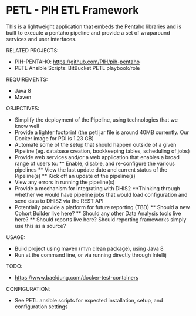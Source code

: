 PETL - PIH ETL Framework
================

This is a lightweight application that embeds the Pentaho libraries and is built to execute a pentaho pipeline and provide a set of wraparound services and user interfaces.

RELATED PROJECTS:
* PIH-PENTAHO:  https://github.com/PIH/pih-pentaho
* PETL Ansible Scripts:  BitBucket PETL playbook/role

REQUIREMENTS:

* Java 8
* Maven

OBJECTIVES:

* Simplify the deployment of the Pipeline, using technologies that we know well
* Provide a lighter footprint (the petl jar file is around 40MB currently.  Our Docker image for PDI is 1.23 GB)
* Automate some of the setup that should happen outside of a given Pipeline (eg. database creation, bookkeeping tables, scheduling of jobs)
* Provide web services and/or a web application that enables a broad range of users to:
** Enable, disable, and re-configure the various pipelines
** View the last update date and current status of the Pipeline(s)
** Kick off an update of the pipeline(s)
* View any errors in running the pipeline(s) 
* Provide a mechanism for integrating with DHIS2
**Thinking through whether we would have pipeline jobs that would load configuration and send data to DHIS2 via the REST API
* Potentially provide a platform for future reporting (TBD)
** Should a new Cohort Builder live here?
** Should any other Data Analysis tools live here?
** Should reports live here?  Should reporting frameworks simply use this as a source?

USAGE:

* Build project using maven (mvn clean package), using Java 8
* Run at the command line, or via running directly through Intellij

TODO:

* https://www.baeldung.com/docker-test-containers

CONFIGURATION:
* See PETL ansible scripts for expected installation, setup, and configuration settings
